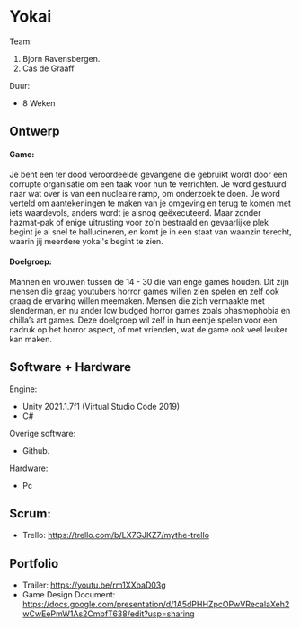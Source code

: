 # Yokai

Team:
1. Bjorn Ravensbergen.
2. Cas de Graaff

Duur:
- 8 Weken

## Ontwerp

#### Game:
Je bent een ter dood veroordeelde gevangene die gebruikt wordt door een corrupte organisatie om een taak voor hun te verrichten. 
Je word gestuurd naar wat over is van een nucleaire ramp, om onderzoek te doen. 
Je word verteld om aantekeningen te maken van je omgeving en terug te komen met iets waardevols, anders wordt je alsnog geëxecuteerd. 
Maar zonder hazmat-pak of enige uitrusting voor zo'n bestraald en gevaarlijke plek begint je al snel te hallucineren, en komt je in een staat van waanzin terecht, waarin jij meerdere yokai's begint te zien.

#### Doelgroep:
Mannen en vrouwen tussen de 14 - 30 die van enge games houden. 
Dit zijn mensen die graag youtubers horror games willen zien spelen en zelf ook graag de ervaring willen meemaken. 
Mensen die zich vermaakte met slenderman, en nu ander low budged horror games zoals phasmophobia en chilla’s art games. 
Deze doelgroep wil zelf in hun eentje spelen voor een nadruk op het horror aspect, of met vrienden, wat de game ook veel leuker kan maken. 

## Software + Hardware

Engine:
- Unity 2021.1.7f1 (Virtual Studio Code 2019)
- C#

Overige software:
- Github.

Hardware:
- Pc

## Scrum:
- Trello: https://trello.com/b/LX7GJKZ7/mythe-trello

## Portfolio
- Trailer: https://youtu.be/rm1XXbaD03g
- Game Design Document: https://docs.google.com/presentation/d/1A5dPHHZpcOPwVRecalaXeh2wCwEePmW1As2CmbfT638/edit?usp=sharing
